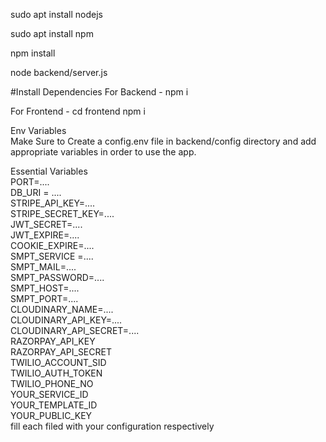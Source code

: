 sudo apt install nodejs

sudo apt install npm

npm install

node backend/server.js






#Install Dependencies
For Backend - npm i

For Frontend - cd frontend  npm i

Env Variables <br/>
Make Sure to Create a config.env file in backend/config directory and add appropriate variables in order to use the app.

Essential Variables <br/> PORT=.... <br/>DB_URI = .... <br/>STRIPE_API_KEY=.... <br/>STRIPE_SECRET_KEY=.... <br/>JWT_SECRET=.... <br/>JWT_EXPIRE=.... <br/>COOKIE_EXPIRE=.... <br/>SMPT_SERVICE =.... <br/>SMPT_MAIL=.... <br/>SMPT_PASSWORD=.... <br/>SMPT_HOST=.... <br/>SMPT_PORT=.... <br/>CLOUDINARY_NAME=.... <br/>CLOUDINARY_API_KEY=.... <br/>CLOUDINARY_API_SECRET=.... <br/>RAZORPAY_API_KEY <br/> RAZORPAY_API_SECRET <br/> TWILIO_ACCOUNT_SID <br/>TWILIO_AUTH_TOKEN<br/>TWILIO_PHONE_NO<br/>YOUR_SERVICE_ID<br/>YOUR_TEMPLATE_ID<br/>YOUR_PUBLIC_KEY<br/>  fill each filed with your configuration respectively
